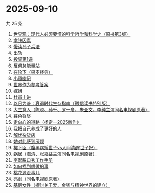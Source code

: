 # 2025-09-10

共 25 条

<!-- BEGIN WEREAD -->
<!-- 最后更新时间 2025-09-10 20:16:50 +0800 -->
1. [世界观：现代人必须要懂的科学哲学和科学史（原书第3版）](https://weread.qq.com/web/bookDetail/61f322a071fac4b261f20c8)
1. [拿铁因素](https://weread.qq.com/web/bookDetail/a1a32200813ab9e87g014bf7)
1. [慢读孙子兵法](https://weread.qq.com/web/bookDetail/72732e40813aba573g017bb7)
1. [出轨](https://weread.qq.com/web/bookDetail/adb32d20813aba51ag0144fc)
1. [投资第1课](https://weread.qq.com/web/bookDetail/89b322f0813aba568g0116d0)
1. [反倦怠能量站](https://weread.qq.com/web/bookDetail/826324b0813aba1deg01589c)
1. [在轮下（果麦经典）](https://weread.qq.com/web/bookDetail/8f732c00813aba58fg0158c0)
1. [小窗幽记](https://weread.qq.com/web/bookDetail/5d4323705e09715d46f70da)
1. [世界作为参考答案](https://weread.qq.com/web/bookDetail/4d232400813ab9fb2g010557)
1. [嫁姐](https://weread.qq.com/web/bookDetail/a4732730813aba576g0143c7)
1. [杜甫十讲](https://weread.qq.com/web/bookDetail/fa2326c0813ab727ag01329a)
1. [以日为鉴：衰退时代生存指南（微信读书特别版）](https://weread.qq.com/web/bookDetail/77d32440813aba4e2g01644a)
1. [大生意人（陈晓、孙千、罗一舟、朱亚文、李纯主演同名电视剧原著）](https://weread.qq.com/web/bookDetail/59132280813ab9dbeg0121f8)
1. [暮色将尽](https://weread.qq.com/web/bookDetail/43332d10813ab789bg0191c4)
1. [走向心的道路（杨定一2025新作）](https://weread.qq.com/web/bookDetail/e56326d0813aba5aeg01948c)
1. [我把自己养成了更好的人](https://weread.qq.com/web/bookDetail/b4632600813ab94abg0147dd)
1. [解忧杂货店](https://weread.qq.com/web/bookDetail/6d132250813ab6e84g017ca5)
1. [她对此感到厌烦](https://weread.qq.com/web/bookDetail/8f632e60813ab7dcbg015740)
1. [裙下臣（腹黑病娇世子vs人间清醒世子妃）](https://weread.qq.com/web/bookDetail/3d832970813aba4a8g018447)
1. [蜗居（海清、张嘉益主演同名电视剧原著）](https://weread.qq.com/web/bookDetail/d7932200813ab6ffeg016c0e)
1. [李诞脱口秀工作手册](https://weread.qq.com/web/bookDetail/17e324b07268888017e4c11)
1. [如何找到想做的事](https://weread.qq.com/web/bookDetail/71a32fb0813ab8de8g019cc9)
1. [桃花源没事儿](https://weread.qq.com/web/bookDetail/676320b0813aba52cg0179ad)
1. [亮剑（同名电视剧原著）](https://weread.qq.com/web/bookDetail/ba632bb0716754d8ba65b18)
1. [基层女性（探讨关于爱、金钱与精神世界的建立）](https://weread.qq.com/web/bookDetail/d3c3209072646383d3ce031)
<!-- END WEREAD -->